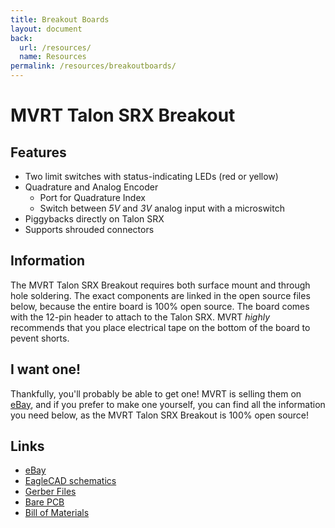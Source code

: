 ```yaml
---
title: Breakout Boards
layout: document
back:
  url: /resources/
  name: Resources
permalink: /resources/breakoutboards/
---
```


MVRT Talon SRX Breakout
=======================
Features
-------

* Two limit switches with status-indicating LEDs (red or yellow)
* Quadrature and Analog Encoder
    * Port for Quadrature Index
    * Switch between *5V* and *3V* analog input with a microswitch
* Piggybacks directly on Talon SRX
* Supports shrouded connectors


Information
-----------
The MVRT Talon SRX Breakout requires both surface mount and through hole soldering. The exact components are linked in the open source files below, because the entire board is 100% open source. The board comes with the 12-pin header to attach to the Talon SRX. MVRT _highly_ recommends that you place electrical tape on the bottom of the board to pevent shorts.

I want one!
----------
Thankfully, you'll probably be able to get one! MVRT is selling them on [eBay](http://www.ebay.com/itm/301553417149), and if you prefer to make one yourself, you can find all the information you need below, as the MVRT Talon SRX Breakout is 100% open source!

Links
-----------
+ [eBay](http://www.ebay.com/itm/301553417149)
+ [EagleCAD schematics](http://whizoo.com/f/TalonSRX_Eagle.zip)
+ [Gerber Files](http://whizoo.com/f/TalonSRX_Gerber.zip)
+ [Bare PCB](https://oshpark.com/shared_projects/bFWVuim5)
+ [Bill of Materials](http://whizoo.com/f/TalonSRX_bom.txt)
